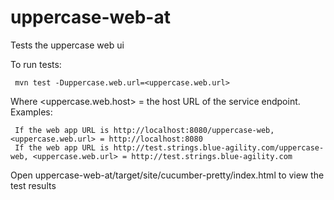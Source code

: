 # uppercase-web-at
Tests the uppercase web ui

To run tests:

     mvn test -Duppercase.web.url=<uppercase.web.url>

Where <uppercase.web.host> = the host URL of the service endpoint.  Examples:

     If the web app URL is http://localhost:8080/uppercase-web, <uppercase.web.url> = http://localhost:8080
     If the web app URL is http://test.strings.blue-agility.com/uppercase-web, <uppercase.web.url> = http://test.strings.blue-agility.com

Open uppercase-web-at/target/site/cucumber-pretty/index.html to view the test results